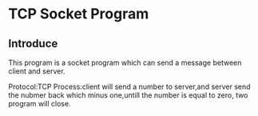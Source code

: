 # TCP Socket Program

## Introduce
This program is a socket program which can send a message between client and server.

 Protocol:TCP
 Process:client will send a number to server,and server send the nubmer back which minus one,untill the number is equal to zero, two program will close.

